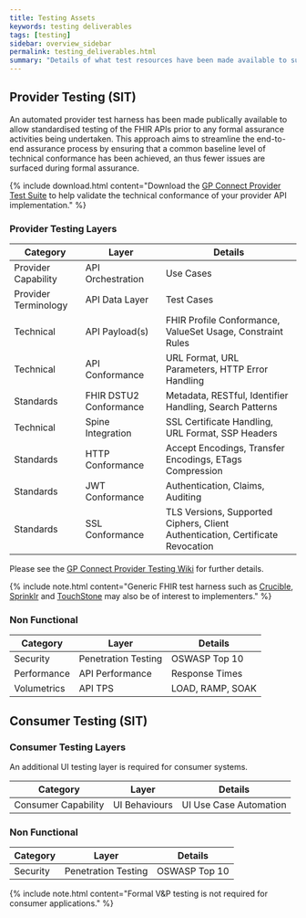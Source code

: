 ```yaml
---
title: Testing Assets
keywords: testing deliverables
tags: [testing]
sidebar: overview_sidebar
permalink: testing_deliverables.html
summary: "Details of what test resources have been made available to support the holistic <br/>testing of provider APIs and consumer applications."
---
```


## Provider Testing (SIT) ##

An automated provider test harness has been made publically available to allow standardised testing of the FHIR APIs prior to any formal assurance activities being undertaken. This approach aims to streamline the end-to-end assurance process by ensuring that a common baseline level of technical conformance has been achieved, an thus fewer issues are surfaced during formal assurance.

{% include download.html content="Download the [GP Connect Provider Test Suite](https://github.com/nhsconnect/gpconnect-provider-testing) to help validate the technical conformance of your provider API implementation." %}

### Provider Testing Layers ###

| Category | Layer  | Details  |
|----------|--------|----------|
| Provider Capability      | API Orchestration | Use Cases |
| Provider Terminology     | API Data Layer    | Test Cases |
| Technical      | API Payload(s)    | FHIR Profile Conformance, ValueSet Usage, Constraint Rules   |
| Technical      | API Conformance   | URL Format, URL Parameters, HTTP Error Handling |
| Standards      | FHIR DSTU2 Conformance  | Metadata, RESTful, Identifier Handling, Search Patterns |
| Technical      | Spine Integration | SSL Certificate Handling, URL Format, SSP Headers |
| Standards      | HTTP Conformance  | Accept Encodings, Transfer Encodings, ETags Compression |
| Standards      | JWT Conformance  | Authentication, Claims, Auditing |
| Standards      | SSL Conformance  | TLS Versions, Supported Ciphers, Client Authentication, Certificate Revocation |

Please see the [GP Connect Provider Testing Wiki](https://github.com/nhsconnect/gpconnect-provider-testing/wiki) for further details.

{% include note.html content="Generic FHIR test harness such as [Crucible](https://www.projectcrucible.org/), [Sprinklr](https://github.com/furore-fhir/sprinkler) and [TouchStone](http://www.aegis.net/touchstone.html) may also be of interest to implementers." %}

### Non Functional ###

| Category       | Layer               | Details          |
|----------------|---------------------|------------------|
| Security       | Penetration Testing | OSWASP Top 10    |
| Performance    | API Performance     | Response Times   |
| Volumetrics    | API TPS             | LOAD, RAMP, SOAK |

## Consumer Testing (SIT) ##

### Consumer Testing Layers ###

An additional UI testing layer is required for consumer systems.

| Category            | Layer         | Details                |
|---------------------|---------------|------------------------|
| Consumer Capability | UI Behaviours | UI Use Case Automation |

### Non Functional ###

| Category       | Layer               | Details          |
|----------------|---------------------|------------------|
| Security       | Penetration Testing | OSWASP Top 10    | 

{% include note.html content="Formal V&P testing is not required for consumer applications." %}
